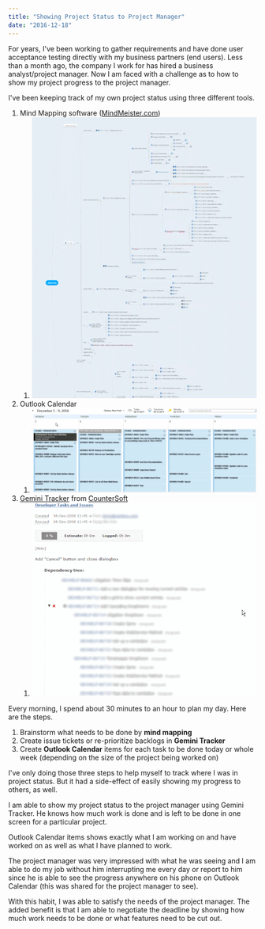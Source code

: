 ```yaml
---
title: "Showing Project Status to Project Manager"
date: "2016-12-18"
---
```


For years, I've been working to gather requirements and have done user acceptance testing directly with my business partners (end users). Less than a month ago, the company I work for has hired a business analyst/project manager. Now I am faced with a challenge as to how to show my project progress to the project manager.

I've been keeping track of my own project status using three different tools.

1. Mind Mapping software ([MindMeister.com](http://mindmeister.com))
   1. ![](./images/MindMeister.png)
2. Outlook Calendar
   1. ![](./images/Outlook-blurred.png)
3. [Gemini Tracker](https://www.countersoft.com/) from [CounterSoft](https://www.countersoft.com/)
   1. ![](./images/Gemini-blurred.png)

Every morning, I spend about 30 minutes to an hour to plan my day. Here are the steps.

1. Brainstorm what needs to be done by **mind mapping**
2. Create issue tickets or re-prioritize backlogs in **Gemini Tracker**
3. Create **Outlook Calendar** items for each task to be done today or whole week (depending on the size of the project being worked on)

I've only doing those three steps to help myself to track where I was in project status. But it had a side-effect of easily showing my progress to others, as well.

I am able to show my project status to the project manager using Gemini Tracker. He knows how much work is done and is left to be done in one screen for a particular project.

Outlook Calendar items shows exactly what I am working on and have worked on as well as what I have planned to work.

The project manager was very impressed with what he was seeing and I am able to do my job without him interrupting me every day or report to him since he is able to see the progress anywhere on his phone on Outlook Calendar (this was shared for the project manager to see).

With this habit, I was able to satisfy the needs of the project manager. The added benefit is that I am able to negotiate the deadline by showing how much work needs to be done or what features need to be cut out.
